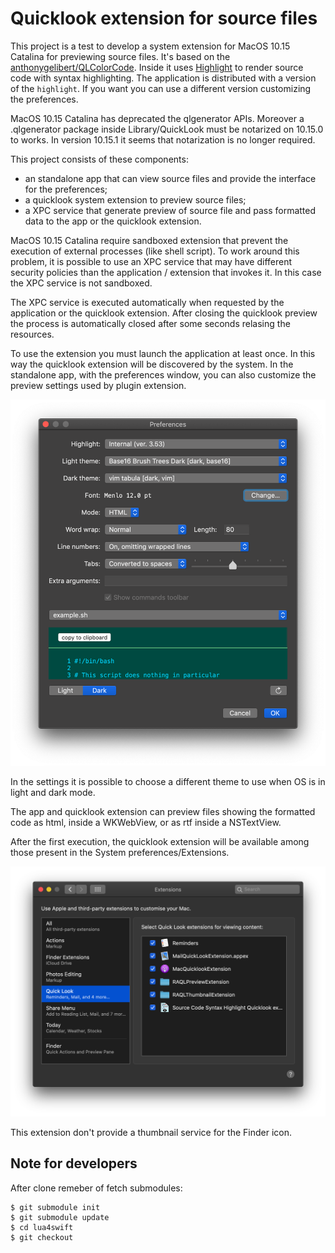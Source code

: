 #  Quicklook extension for source files

This project is a test to develop a system extension for MacOS 10.15 Catalina for previewing source files.
It's based on the [anthonygelibert/QLColorCode](https://github.com/anthonygelibert/QLColorCode).
Inside it uses [Highlight](http://www.andre-simon.de/doku/highlight/en/highlight.php) to render source code with syntax highlighting.
The application is distributed with a version of the `highlight`. If you want you can use a different version customizing the preferences.

MacOS 10.15 Catalina has deprecated the qlgenerator APIs. Moreover a .qlgenerator package inside Library/QuickLook must be notarized on 10.15.0 to works. In version 10.15.1 it seems that notarization is no longer required.  

This project consists of these components:

- an standalone app that can view source files and provide the interface for the preferences;
- a quicklook system extension to preview source files;
- a XPC service that generate preview of source file and pass formatted data to the app or the quicklook extension.

MacOS 10.15 Catalina require sandboxed extension that prevent the execution of external processes (like shell script). 
To work around this problem, it is possible to use an XPC service that may have different security policies than the application / extension that invokes it. In this case the XPC service is not sandboxed.

The XPC service is executed automatically when requested by the application or the quicklook extension. After closing the quicklook preview the process is automatically closed after some seconds relasing the resources.

To use the extension you must launch the application at least once. In this way the quicklook extension will be discovered by the system. In the standalone app, with the preferences window, you can also customize the preview settings used by plugin extension.

![Settings window](settings.png)

In the settings it is possible to choose a different theme to use when OS is in light and dark mode.

The app and quicklook extension can preview files showing the formatted code as html, inside a WKWebView, or as rtf inside a NSTextView.

After the first execution, the quicklook extension will be available among those present in the System preferences/Extensions.

![System preferences/Extensions](extensions.png)

This extension don't provide a thumbnail service for the Finder icon. 


## Note for developers
After clone remeber of fetch submodules:

```
$ git submodule init 
$ git submodule update
$ cd lua4swift
$ git checkout
```
